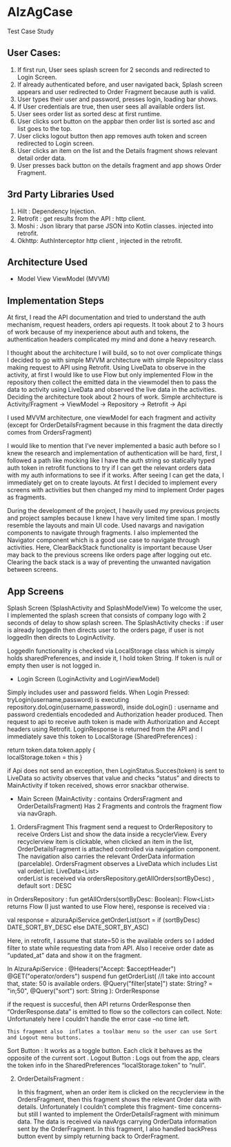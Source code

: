 # AlzAgCase
Test Case Study

## User Cases:

1. If first run, User sees splash screen for 2 seconds and redirected to Login Screen.
2. If already authenticated before, and user navigated back, Splash screen appears and user redirected to Order Fragment because auth is valid.
3. User types their user and password, presses login, loading bar shows.
4. If User credentials are true, then user sees all available orders list.
5. User sees order list as sorted desc at first runtime.
6. User clicks sort button on the appbar then order list is sorted asc and list goes to the top.
7. User clicks logout button then app removes auth token and screen redirected to Login screen.
8. User clicks an item on the list and the Details fragment shows relevant detail order data.
9. User presses back button on the details fragment and app shows Order Fragment.


## 3rd Party Libraries Used 

1. Hilt : Dependency Injection.
2. Retrofit : get results from the API : http client.
3. Moshi : Json library that parse JSON into Kotlin classes. injected into retrofit.
4. Okhttp: AuthInterceptor http client , injected in the retrofit.


## Architecture Used

- Model View ViewModel (MVVM)


## Implementation Steps

At first, I read the API documentation and tried to understand the auth mechanism, request headers, orders api requests. It took about 2 to 3 hours of work because of my inexperience about auth and tokens, the authentication headers complicated my mind and done a heavy research.

I thought about the architecture I will build, so to not over complicate things I decided to go with simple MVVM architecture with simple Repository class making request to API using Retrofit.
Using LiveData to observe in the activity, at first I would like to use Flow but only implemented Flow in the repository then collect the emitted data in the viewmodel then to pass the data to activity using LiveData and observed the live data in the activities. Deciding the architecture took about 2 hours of work.
Simple architecture is 
Activity/Fragment → ViewModel → Repository → Retrofit → Api

I used MVVM architecture, one viewModel for each fragment and activity (except for OrderDetailsFragment because in this fragment the data directly comes from OrdersFragment)

I would like to mention that I’ve never implemented a basic auth before so I knew the research and implementation of authentication will be hard, first, I followed a path like mocking like I have the auth string so statically typed auth token in retrofit functions to try if I can get the relevant orders data with my auth informations to see if it works. After seeing I can get the data, I immediately get on to create layouts. At first I decided to implement every screens with activities but then changed my mind to implement Order pages as fragments.

During the development of the project, I heavily used my previous projects and project samples because I knew I have very limited time span. I mostly resemble the layouts and main UI code. Used navargs and navigation components to navigate through fragments. 
I also implemented the Navigator component which is a good use case to navigate through activities. Here, ClearBackStack functionality is important because User may back to the previous screens like orders page after logging out etc. Clearing the back stack is a way of preventing the unwanted navigation between screens. 


## App Screens

 Splash Screen (SplashActivity and SplashModelView)
To welcome the user, I implemented the splash screen that consists of company logo with 2 seconds of delay to show splash screen.
 The SplashActivity checks :
if user is already loggedIn then directs user to the orders page,
if user is not loggedIn then directs to LoginActivity.

LoggedIn functionality is checked via LocalStorage class which is simply holds sharedPreferences, and inside it, I hold token String.
If token is null or empty then user is not logged in.


- Login Screen (LoginActivity and LoginViewModel)

Simply includes user and password fields. 
When Login Pressed: 
		tryLogin(username,password) is executing repository.doLogin(username,password),
inside doLogin() :  username and password credentials encodeded and Authorization header produced. Then request to api to receive auth token is made with Authorization and Accept headers using Retrofit. LoginResponse is returned from the API and I immediately save this token to LocalStorage (SharedPreferences) : 

return token.data.token.apply {    
	localStorage.token = this
}

if Api does not send an exception, then LoginStatus.Succes(token) is sent to LiveData so activity observes that value and checks “status” and directs to MainActivity if token received, shows error snackbar otherwise.


- Main Screen (MainActivity : contains OrdersFragment and OrderDetailsFragment)
  Has 2 Fragments and controls the fragment flow via navGraph.
  
 1. OrdersFragment
	This fragment send a request to OrderRepository to receive Orders List and show the data inside a recyclerView. Every recyclerview item is clickable, when clicked an item in the list,  OrderDetailsFragment is attached controlled via navigation component. The navigation also carries the relevant OrderData information (parcelable).
	OrdersFragment observes a LiveData which includes List<OrderData>
		  val orderList: LiveData<List<OrderData>>	
	orderList is received via 
	ordersRepository.getAllOrders(sortByDesc) ,  default sort : DESC
	
in OrdersRepository : 
fun getAllOrders(sortByDesc: Boolean): Flow<List<OrderData>> returns 
  Flow (I just wanted to use Flow here), response is received via :

val response =    alzuraApiService.getOrderList(sort = if (sortByDesc) DATE_SORT_BY_DESC else DATE_SORT_BY_ASC)
  
Here, in retrofit, I assume that state=50 is the available orders so I added filter to state while requesting data from API. Also I receive order date as “updated_at” data and show it on the fragment.
  

In AlzuraApiService : 
@Headers("Accept: $acceptHeader")
@GET("operator/orders")
suspend fun getOrderList(
    //I take into account that, state: 50 is available orders.
    @Query("filter[state]") state: String? = "in;50",
    @Query("sort") sort: String
): OrderResponse

  
if the request is succesful, then API returns OrderResponse then “OrderResponse.data” is emitted to flow so the collectors can collect.
Note: Unfortunately here I couldn’t handle the error case –no time left.

	This fragment also  inflates a toolbar menu so the user can use Sort and Logout menu buttons.
Sort Button : 
	It works as a toggle button. Each click it behaves as the opposite of the current sort .
Logout Button : 
	Logs out from the app, clears the token info in the SharedPreferences “localStorage.token” to “null”.

2. OrderDetailsFragment :
	
	In this fragment, when an order item is clicked on the recyclerview in the OrdersFragment, then this fragment shows the relevant Order data with details. Unfortunately I couldn’t complete this fragment- time concerns- but still I wanted to implement the OrderDetailsFragment with minimum data. The data is received via navArgs carrying OrderData information sent by the OrderFragment.
	In this fragment, I also handled backPress button event by simply returning back to OrderFragment.

